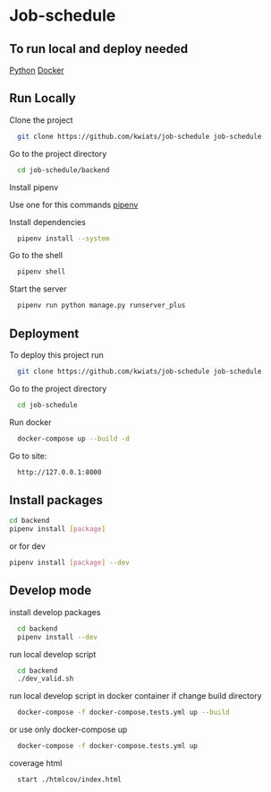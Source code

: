 # Job-schedule

## To run local and deploy needed

[Python](https://www.python.org/downloads/)
[Docker](https://docs.docker.com/compose/install/)

## Run Locally

Clone the project

```bash
  git clone https://github.com/kwiats/job-schedule job-schedule
```

Go to the project directory

```bash
  cd job-schedule/backend
```

Install pipenv

Use one for this commands [pipenv](https://pypi.org/project/pipenv/#installation)

Install dependencies

```bash
  pipenv install --system
```

Go to the shell

```bash
  pipenv shell
```

Start the server

```bash
  pipenv run python manage.py runserver_plus
```

## Deployment

To deploy this project run

```bash
  git clone https://github.com/kwiats/job-schedule job-schedule
```

Go to the project directory

```bash
  cd job-schedule
```

Run docker

```bash
  docker-compose up --build -d
```

Go to site:

```bash
  http://127.0.0.1:8000
```

## Install packages

```bash
cd backend
pipenv install [package]
```

or for dev

```bash
pipenv install [package] --dev
```

## Develop mode

install develop packages

```bash
  cd backend
  pipenv install --dev
```

run local develop script

```bash
  cd backend
  ./dev_valid.sh
```

run local develop script in docker container if change build directory

```bash
  docker-compose -f docker-compose.tests.yml up --build
```

or use only docker-compose up

```bash
  docker-compose -f docker-compose.tests.yml up
```

coverage html

```bash
  start ./htmlcov/index.html
```
